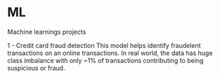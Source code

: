 # ML
Machine learnings projects

1 - Credit card fraud detection
    This model helps identify fraudelent transactions on an online transactions.
    In real world, the data has huge class imbalance with only ~1% of transactions contributing to being suspicious or fraud.
    
  
